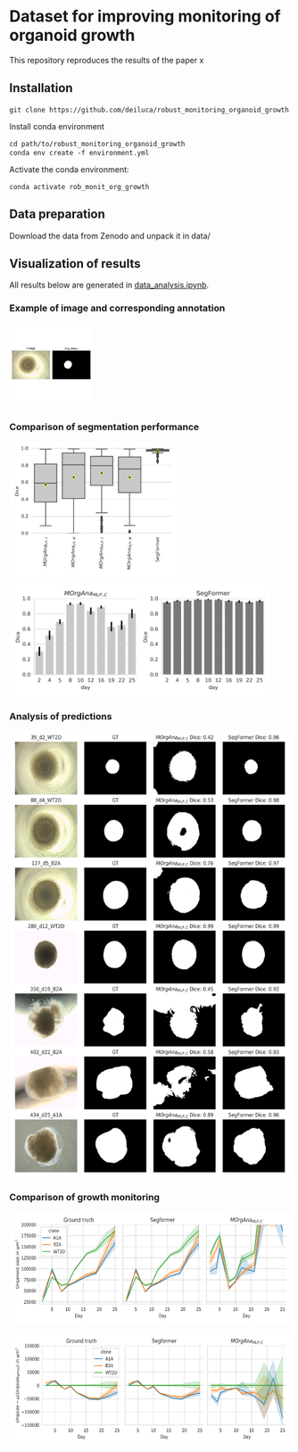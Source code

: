 # Dataset for improving monitoring of organoid growth

This repository reproduces the results of the paper x

## Installation
```
git clone https://github.com/deiluca/robust_monitoring_organoid_growth
```
Install conda environment
```
cd path/to/robust_monitoring_organoid_growth
conda env create -f environment.yml
```

Activate the conda environment:

```
conda activate rob_monit_org_growth
```

## Data preparation

Download the data from Zenodo and unpack it in data/

## Visualization of results


All results below are generated in [data_analysis.ipynb](data_analysis.ipynb).

### Example of image and corresponding annotation

<img src='plots/example_gt_segmentation.png'
     alt="Markdown Monster icon"
     style="float: center; margin-right: 10px; height:150px" />

### Comparison of segmentation performance

<img src='plots/dice_scores_segformer_vs_morgana.png'
     style="float: center; margin-right: 10px; height:240px" />

<img src='plots/dice_scores_per_day_segformer_vs_morgana.png'
     style="float: center; margin-right: 10px; height:200px" />

### Analysis of predictions

<img src='plots/morgana_mlp_c_vs_segformer_one_example_per_day_selected.png'
     style="float: center; margin-right: 10px; height:800px" />

### Comparison of growth monitoring

<img src='plots/gt_vs_morgana_vs_segformer_org_size.png'
     alt="Markdown Monster icon"
     style="float: center; margin-right: 10px; height:200px" />

<img src='plots/gt_vs_morgana_vs_segformer_org_size_rel_to_wt.png'
     alt="Markdown Monster icon"
     style="float: center; margin-right: 10px; height:200px" />